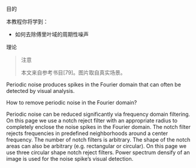 目的

本教程你将学到：

* 如何去除傅里叶域的周期性噪声

理论

> 注意
> 
> 本文来自参考书目[79]。图片取自真实场景。

Periodic noise produces spikes in the Fourier domain that can often be detected by visual analysis.

How to remove periodic noise in the Fourier domain?

Periodic noise can be reduced significantly via frequency domain filtering. On this page we use a notch reject filter with an appropriate radius to completely enclose the noise spikes in the Fourier domain. The notch filter rejects frequencies in predefined neighborhoods around a center frequency. The number of notch filters is arbitrary. The shape of the notch areas can also be arbitrary (e.g. rectangular or circular). On this page we use three circular shape notch reject filters. Power spectrum densify of an image is used for the noise spike’s visual detection.